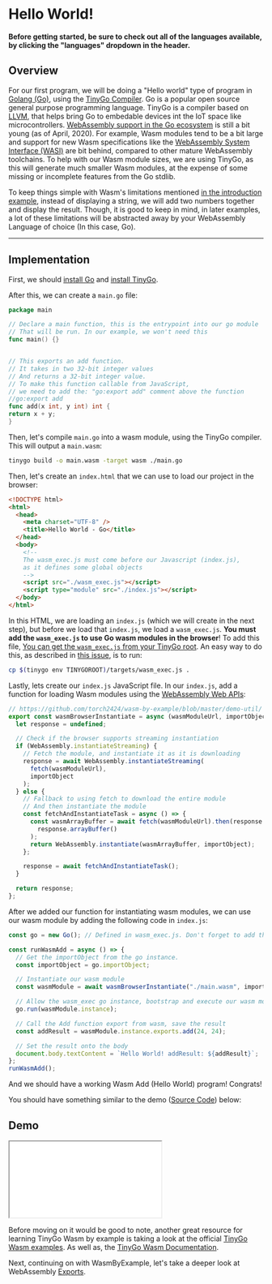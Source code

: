 # Hello World!

**Before getting started, be sure to check out all of the languages available, by clicking the "languages" dropdown in the header.**

## Overview

For our first program, we will be doing a "Hello world" type of program in [Golang (Go)](https://golang.org/), using the [TinyGo Compiler](https://tinygo.org/). Go is a popular open source general purpose programming language. TinyGo is a compiler based on [LLVM](https://llvm.org/), that helps bring Go to embedable devices int the IoT space like microcontrollers. [WebAssembly support in the Go ecosystem](https://github.com/golang/go/wiki/WebAssembly) is still a bit young (as of April, 2020). For example, Wasm modules tend to be a bit large and support for new Wasm specifications like the [WebAssembly System Interface (WASI)](https://github.com/golang/go/issues/31105) are bit behind, compared to other mature WebAssembly toolchains. To help with our Wasm module sizes, we are using TinyGo, as this will generate much smaller Wasm modules, at the expense of some missing or incomplete features from the Go stdlib.

To keep things simple with Wasm's limitations mentioned [in the introduction example](/example-redirect?exampleName=introduction&programmingLanguage=all), instead of displaying a string, we will add two numbers together and display the result. Though, it is good to keep in mind, in later examples, a lot of these limitations will be abstracted away by your WebAssembly Language of choice (In this case, Go).

---

## Implementation

First, we should [install Go](https://golang.org/doc/install) and [install TinyGo](https://tinygo.org/getting-started/).

After this, we can create a `main.go` file:

```go
package main

// Declare a main function, this is the entrypoint into our go module
// That will be run. In our example, we won't need this
func main() {}


// This exports an add function.
// It takes in two 32-bit integer values
// And returns a 32-bit integer value.
// To make this function callable from JavaScript,
// we need to add the: "go:export add" comment above the function
//go:export add
func add(x int, y int) int {
return x + y;
}
```

Then, let's compile `main.go` into a wasm module, using the TinyGo compiler. This will output a `main.wasm`:

```bash
tinygo build -o main.wasm -target wasm ./main.go
```

Then, let's create an `index.html` that we can use to load our project in the browser:

```html
<!DOCTYPE html>
<html>
  <head>
    <meta charset="UTF-8" />
    <title>Hello World - Go</title>
  </head>
  <body>
    <!-- 
    The wasm_exec.js must come before our Javascript (index.js), 
    as it defines some global objects 
    -->
    <script src="./wasm_exec.js"></script>
    <script type="module" src="./index.js"></script>
  </body>
</html>
```

In this HTML, we are loading an `index.js` (which we will create in the next step), but before we load that `index.js`, we load a `wasm_exec.js`. **You must add the `wasm_exec.js` to use Go wasm modules in the browser**! To add this file, [You can get the `wasm_exec.js` from your TinyGo root](https://tinygo.org/webassembly/webassembly/#how-it-works). An easy way to do this, as described in [this issue](https://github.com/tinygo-org/tinygo/issues/1070), is to run:

```bash
cp $(tinygo env TINYGOROOT)/targets/wasm_exec.js .
```

Lastly, lets create our `index.js` JavaScript file. In our `index.js`, add a function for loading Wasm modules using the [WebAssembly Web APIs](https://developer.mozilla.org/en-US/docs/WebAssembly):

```javascript
// https://github.com/torch2424/wasm-by-example/blob/master/demo-util/
export const wasmBrowserInstantiate = async (wasmModuleUrl, importObject) => {
  let response = undefined;

  // Check if the browser supports streaming instantiation
  if (WebAssembly.instantiateStreaming) {
    // Fetch the module, and instantiate it as it is downloading
    response = await WebAssembly.instantiateStreaming(
      fetch(wasmModuleUrl),
      importObject
    );
  } else {
    // Fallback to using fetch to download the entire module
    // And then instantiate the module
    const fetchAndInstantiateTask = async () => {
      const wasmArrayBuffer = await fetch(wasmModuleUrl).then(response =>
        response.arrayBuffer()
      );
      return WebAssembly.instantiate(wasmArrayBuffer, importObject);
    };

    response = await fetchAndInstantiateTask();
  }

  return response;
};
```

After we added our function for instantiating wasm modules, we can use our wasm module by adding the following code in `index.js`:

```javascript
const go = new Go(); // Defined in wasm_exec.js. Don't forget to add this in your index.html.

const runWasmAdd = async () => {
  // Get the importObject from the go instance.
  const importObject = go.importObject;

  // Instantiate our wasm module
  const wasmModule = await wasmBrowserInstantiate("./main.wasm", importObject);

  // Allow the wasm_exec go instance, bootstrap and execute our wasm module
  go.run(wasmModule.instance);

  // Call the Add function export from wasm, save the result
  const addResult = wasmModule.instance.exports.add(24, 24);

  // Set the result onto the body
  document.body.textContent = `Hello World! addResult: ${addResult}`;
};
runWasmAdd();
```

And we should have a working Wasm Add (Hello World) program! Congrats!

You should have something similar to the demo ([Source Code](/source-redirect?path=examples/hello-world/demo/go)) below:

## Demo

<iframe title="Go Demo" src="/demo-redirect?example-name=hello-world"></iframe>

Before moving on it would be good to note, another great resource for learning TinyGo Wasm by example is taking a look at the official [TinyGo Wasm examples](https://github.com/tinygo-org/tinygo/tree/master/src/examples/wasm). As well as, the [TinyGo Wasm Documentation](https://tinygo.org/webassembly/webassembly/).

Next, continuing on with WasmByExample, let's take a deeper look at WebAssembly [Exports](/example-redirect?exampleName=exports).
